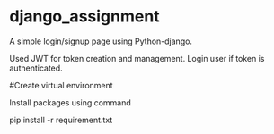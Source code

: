 # django_assignment

A simple login/signup page using Python-django.

Used JWT for token creation and management.
Login user if token is authenticated.

#Create virtual environment

Install packages using command

pip install -r requirement.txt


